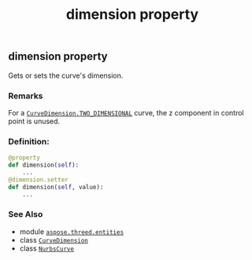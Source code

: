 ﻿---
title: dimension property
second_title: Aspose.3D for Python via .NET API References
description: 
type: docs
weight: 140
url: /python-net/aspose.threed.entities/nurbscurve/dimension/
is_root: false
---

## dimension property


Gets or sets the curve's dimension.

### Remarks 


For a [`CurveDimension.TWO_DIMENSIONAL`](/3d/python-net/aspose.threed.entities/curvedimension#TWO_DIMENSIONAL) curve, the z component in control point is unused.
### Definition:
```python
@property
def dimension(self):
    ...
@dimension.setter
def dimension(self, value):
    ...
```

### See Also
* module [`aspose.threed.entities`](../../)
* class [`CurveDimension`](/3d/python-net/aspose.threed.entities/curvedimension)
* class [`NurbsCurve`](/3d/python-net/aspose.threed.entities/nurbscurve)
